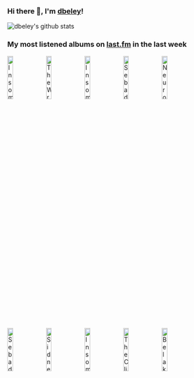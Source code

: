 ### Hi there 👋, I'm [dbeley](https://dbeley.ovh/en)!

![dbeley's github stats](https://github-readme-stats.vercel.app/api?username=dbeley)

### My most listened albums on [last.fm](https://www.last.fm/user/d_beley) in the last week

[<img src='https://lastfm.freetls.fastly.net/i/u/300x300/9bc4fad764325f799b1f6445e849840b.jpg' width='16%' height='16%' alt='Insomnium - Since the Day It All Came Down'>](https://www.last.fm/music/insomnium/since%2bthe%2bday%2bit%2ball%2bcame%2bdown)&nbsp;
[<img src='https://lastfm.freetls.fastly.net/i/u/300x300/25ce786fd39a4b1083dc1f60de4ee45a.jpg' width='16%' height='16%' alt='The Wrens - Secaucus'>](https://www.last.fm/music/the%2bwrens/secaucus)&nbsp;
[<img src='https://lastfm.freetls.fastly.net/i/u/300x300/e653dbc377e602b33380560d6c9f8eb8.jpg' width='16%' height='16%' alt='Insomnium - Above the Weeping World'>](https://www.last.fm/music/insomnium/above%2bthe%2bweeping%2bworld)&nbsp;
[<img src='https://lastfm.freetls.fastly.net/i/u/300x300/db26ba8d333c4996aaf84eb329899fea.png' width='16%' height='16%' alt='Sebadoh - Harmacy'>](https://www.last.fm/music/sebadoh/harmacy)&nbsp;
[<img src='https://lastfm.freetls.fastly.net/i/u/300x300/bb2bc610699d345485949c1630c031cb.jpg' width='16%' height='16%' alt='Neurosis - Souls at Zero'>](https://www.last.fm/music/neurosis/souls%2bat%2bzero)&nbsp;
<br>
[<img src='https://lastfm.freetls.fastly.net/i/u/300x300/10f3666a8b654325831c3594ddd82e38.png' width='16%' height='16%' alt='Sebadoh - Bakesale'>](https://www.last.fm/music/sebadoh/bakesale)&nbsp;
[<img src='https://lastfm.freetls.fastly.net/i/u/300x300/397eeecef4b74c1b026b20e013e98451.png' width='16%' height='16%' alt='Sidney Gish - No Dogs Allowed'>](https://www.last.fm/music/sidney%2bgish/no%2bdogs%2ballowed)&nbsp;
[<img src='https://lastfm.freetls.fastly.net/i/u/300x300/7ce8ea4260284712b47c16a7ff549512.jpg' width='16%' height='16%' alt='Insomnium - Across the Dark'>](https://www.last.fm/music/insomnium/across%2bthe%2bdark)&nbsp;
[<img src='https://lastfm.freetls.fastly.net/i/u/300x300/905593398b064299a5b9fd4c9de66d7c.jpg' width='16%' height='16%' alt='The Clientele - Suburban Light'>](https://www.last.fm/music/the%2bclientele/suburban%2blight)&nbsp;
[<img src='https://lastfm.freetls.fastly.net/i/u/300x300/c7d91146ce304585a61898056cb87830.jpg' width='16%' height='16%' alt='Belakor - Stones Reach'>](https://www.last.fm/music/be%2527lakor/stone%2527s%2breach)&nbsp;
<br>
